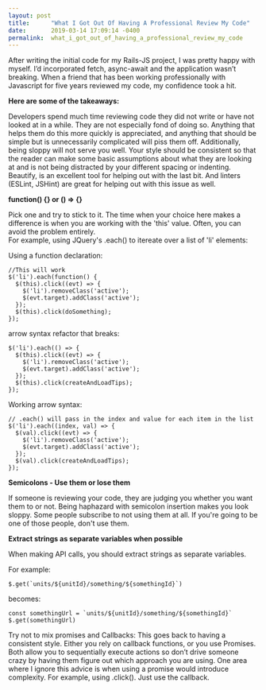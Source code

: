 ```yaml
---
layout: post
title:      "What I Got Out Of Having A Professional Review My Code"
date:       2019-03-14 17:09:14 -0400
permalink:  what_i_got_out_of_having_a_professional_review_my_code
---
```




After writing the initial code for my Rails-JS project, I was pretty happy with myself. I’d incorporated fetch, async-await and the application wasn’t breaking. When a friend that has been working professionally with Javascript for five years reviewed my code, my confidence took a hit. 

**Here are some of the takeaways:**

Developers spend much time reviewing code they did not write or have not looked at in a while.  They are not especially fond of doing so.  Anything that helps them do this more quickly is appreciated, and anything that should be simple but is unnecessarily complicated will piss them off.  Additionally, being sloppy will not serve you well.   Your style should be consistent so that the reader can make some basic assumptions about what they are looking at and is not being distracted by your different spacing or indenting.  Beautify, is an excellent tool for helping out with the last bit.  And linters (ESLint, JSHint) are great for helping out with this issue as well. 

**function() {} or () => {}**

Pick one and try to stick to it.  The time when your choice here makes a difference is when you are working with the 'this' value.  Often, you can avoid the problem entirely.  
For example, using JQuery's .each() to itereate over a list of 'li' elements:

Using a function declaration:
```
//This will work
$('li').each(function() {
  $(this).click((evt) => {
    $('li').removeClass('active');
    $(evt.target).addClass('active');
  });
  $(this).click(doSomething);
});

```
arrow syntax refactor that breaks:
```
$('li').each(() => {
  $(this).click((evt) => {
    $('li').removeClass('active');
    $(evt.target).addClass('active');
  });
  $(this).click(createAndLoadTips);
});
```
Working arrow syntax:
```
// .each() will pass in the index and value for each item in the list
$('li').each((index, val) => {
  $(val).click((evt) => {
    $('li').removeClass('active');
    $(evt.target).addClass('active');
  });
  $(val).click(createAndLoadTips);
});
```

**Semicolons - Use them or lose them**

If someone is reviewing your code, they are judging you whether you want them to or not.  Being haphazard with semicolon insertion makes you look sloppy.  Some people subscribe to not using them at all.  If you're going to be one of those people, don't use them. 


**Extract strings as separate variables when possible**

When making API calls, you should extract strings as separate variables. 

For example:
```
$.get(`units/${unitId}/something/${somethingId}`)
```
becomes:
```
const somethingUrl = `units/${unitId}/something/${somethingId}`
$.get(somethingUrl)
```
Try not to mix promises and Callbacks:
This goes back to having a consistent style. Either you rely on callback functions, or you use Promises. Both allow you to sequentially execute actions so don’t drive someone crazy by having them figure out which approach you are using.  One area where I ignore this advice is when using a promise would introduce complexity.  For example, using .click().
Just use the callback. 
